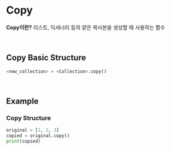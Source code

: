 # Copy
**Copy이란?**
리스트, 딕셔너리 등의 얕은 복사본을 생성할 때 사용하는 함수

<br>

## Copy Basic Structure
```python
<new_collection> = <Collection>.copy()
```

<br>

## Example
### Copy Structure
```python
original = [1, 2, 3]  
copied = original.copy()  
print(copied)
```
